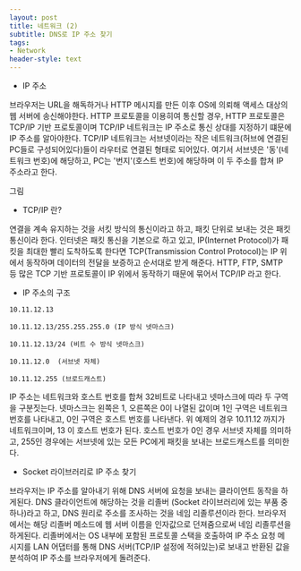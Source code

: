 ```yaml
---
layout: post
title: 네트워크 (2)
subtitle: DNS로 IP 주소 찾기
tags:
- Network
header-style: text
---
```


- IP 주소

브라우저는 URL을 해독하거나 HTTP 메시지를 만든 이후 OS에 의뢰해 액세스 대상의 웹 서버에 송신해야한다.
HTTP 프로토콜을 이용히여 통신할 경우, HTTP 프로토콜은 TCP/IP 기반 프로토콜이며 TCP/IP 네트워크는 
IP 주소로 통신 상대를 지정하기 떄문에 IP 주소를 알아야한다.
TCP/IP 네트워크는 서브넷이라는 작은 네트워크(허브에 연결된 PC들로 구성되어있다)들이 라우터로 연결된 
형태로 되어있다. 여기서 서브넷은 '동'(네트워크 번호)에 해당하고, PC는 '번지'(호스트 번호)에 해당하며
이 두 주소를 합쳐 IP 주소라고 한다. 

그림

- TCP/IP 란?

연결을 계속 유지하는 것을 서킷 방식의 통신이라고 하고, 패킷 단위로 보내는 것은 패킷 통신이라 한다.
인터넷은 패킷 통신을 기본으로 하고 있고, IP(Internet Protocol)가 패킷을 최대한 빨리 도착하도록
한다면 TCP(Transmission Control Protocol)는 IP 위에서 동작하며 데이터의 전달을 보증하고
순서대로 받게 해준다. HTTP, FTP, SMTP 등 많은 TCP 기반 프로토콜이 IP 위에서 동작하기 때문에
묶어서 TCP/IP 라고 한다.

- IP 주소의 구조

```
10.11.12.13

10.11.12.13/255.255.255.0 (IP 방식 넷마스크)

10.11.12.13/24 (비트 수 방식 넷마스크)

10.11.12.0  (서브넷 자체)

10.11.12.255 (브로드캐스트)
```

IP 주소는 네트워크와 호스트 번호를 합쳐 32비트로 나타내고 넷마스크에 따라 두 구역을 구분짓는다.
넷마스크는 왼쪽은 1, 오른쪽은 0이 나열된 값이며 1인 구역은 네트워크 번호를 나타내고, 0인 구역은
호스트 번호를 나타낸다. 위 예제의 경우 10.11.12 까지가 네트워크이며, 13 이 호스트 번호가 된다.
호스트 번호가 0인 경우 서브넷 자체를 의미하고, 255인 경우에는 서브넷에 있는 모든 PC에게 패킷을 보내는
브로드캐스트를 의미한다.

- Socket 라이브러리로 IP 주소 찾기

브라우저는 IP 주소를 알아내기 위해 DNS 서버에 요청을 보내는 클라이언트 동작을 하게된다.
DNS 클라이언트에 해당하는 것을 리졸버 (Socket 라이브러리에 있는 부품 중 하나)라고 하고, 
DNS 원리로 주소를 조사하는 것을 네임 리졸루션이라 한다.
브라우저에서는 해당 리졸버 메소드에 웹 서버 이름을 인자값으로 던져줌으로써 네임 리졸루션을 하게된다.
리졸버에서는 OS 내부에 포함된 프로토콜 스택을 호출하여 IP 주소 요청 메시지를 LAN 어댑터를 통해
DNS 서버(TCP/IP 설정에 적혀있는)로 보내고 반환된 값을 분석하여 IP 주소를 브라우저에게 돌려준다. 


